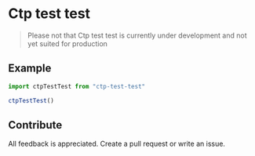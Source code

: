 # Ctp test test



> Please not that Ctp test test is currently under development and not yet suited for production

## Example



```js
import ctpTestTest from "ctp-test-test"

ctpTestTest()
```



## Contribute

All feedback is appreciated. Create a pull request or write an issue.
